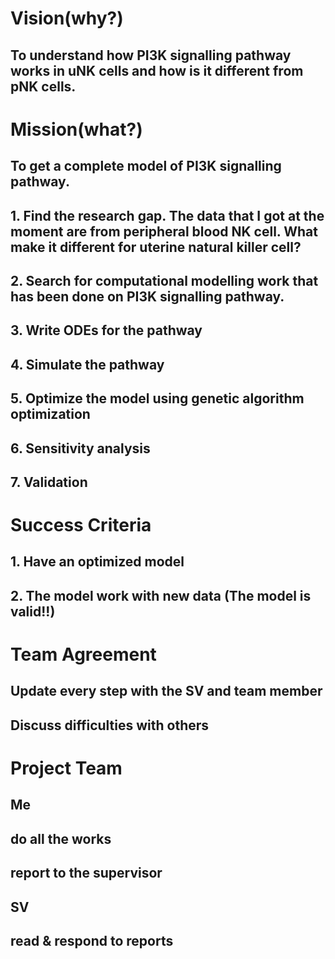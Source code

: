 # Vision(why?)

## To understand how PI3K signalling pathway works in uNK cells and how is it different from pNK cells.

# Mission(what?)

## To get a complete model of PI3K signalling pathway.

## 1. Find the research gap. The data that I got at the moment are from peripheral blood NK cell. What make it different for uterine natural killer cell?

## 2. Search for computational modelling work that has been done on PI3K signalling pathway. 

## 3. Write ODEs for the pathway

## 4. Simulate the pathway

## 5. Optimize the model using genetic algorithm optimization

## 6. Sensitivity analysis

## 7. Validation


# Success Criteria

## 1. Have an optimized model 

## 2. The model work with new data (The model is valid!!)


# Team Agreement

## Update every step with the SV and team member

## Discuss difficulties with others


  
# Project Team

## Me

## do all the works

## report to the supervisor

## SV

## read & respond to reports
